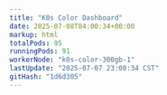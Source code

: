 ```yaml
---
title: "K0s Color Dashboard"
date: 2025-07-08T04:00:34+00:00
markup: html
totalPods: 95
runningPods: 91
workerNode: "k0s-color-300gb-1"
lastUpdate: "2025-07-07 23:00:34 CST"
gitHash: "1d6d305"
---
```


<!-- This content is dynamically updated by the DashboardUpdater Operator -->
<!-- The dashboard UI is rendered by Hugo templates and CSS/JS files -->
